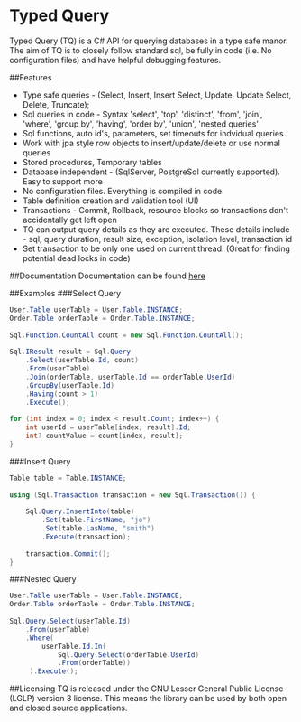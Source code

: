 # Typed Query
Typed Query (TQ) is a C# API for querying databases in a type safe manor. The aim of TQ is to closely follow standard sql, be fully in code (i.e. No configuration files) and have helpful debugging features.

##Features
* Type safe queries - (Select, Insert, Insert Select, Update, Update Select, Delete, Truncate);
* Sql queries in code - Syntax 'select', 'top', 'distinct', 'from', 'join', 'where', 'group by', 'having', 'order by', 'union', 'nested queries'
* Sql functions, auto id's, parameters, set timeouts for indvidual queries
* Work with jpa style row objects to insert/update/delete or use normal queries
* Stored procedures, Temporary tables
* Database independent - (SqlServer, PostgreSql currently supported). Easy to support more
* No configuration files. Everything is compiled in code.
* Table definition creation and validation tool (UI)
* Transactions - Commit, Rollback, resource blocks so transactions don't accidentally get left open
* TQ can output query details as they are executed. These details include - sql, query duration, result size, exception, isolation level, transaction id
* Set transaction to be only one used on current thread. (Great for finding potential dead locks in code)

##Documentation
Documentation can be found [here](https://github.com/EndsOfTheEarth/Typed-Query/blob/master/Documentation/Documentation.md)

##Examples
###Select Query
```C#
User.Table userTable = User.Table.INSTANCE;
Order.Table orderTable = Order.Table.INSTANCE;
 
Sql.Function.CountAll count = new Sql.Function.CountAll();
 
Sql.IResult result = Sql.Query
    .Select(userTable.Id, count)
    .From(userTable)
    .Join(orderTable, userTable.Id == orderTable.UserId)
    .GroupBy(userTable.Id)
    .Having(count > 1)
    .Execute();
 
for (int index = 0; index < result.Count; index++) {
    int userId = userTable[index, result].Id;
    int? countValue = count[index, result];
}
```
###Insert Query
```C#
Table table = Table.INSTANCE;
 
using (Sql.Transaction transaction = new Sql.Transaction()) {
 
    Sql.Query.InsertInto(table)
        .Set(table.FirstName, "jo")
        .Set(table.LasName, "smith")
        .Execute(transaction);
 
    transaction.Commit();
}
```
###Nested Query
```C#
User.Table userTable = User.Table.INSTANCE;
Order.Table orderTable = Order.Table.INSTANCE;
 
Sql.Query.Select(userTable.Id)
    .From(userTable)
    .Where(
        userTable.Id.In(
            Sql.Query.Select(orderTable.UserId)
            .From(orderTable))
     ).Execute();
```

##Licensing
TQ is released under the GNU Lesser General Public License (LGLP) version 3 license. This means the library can be used by both open and closed source applications.
